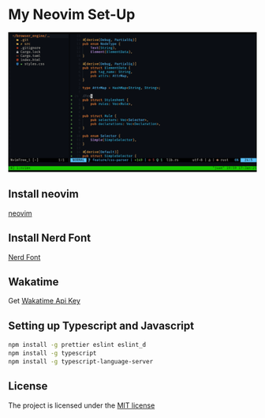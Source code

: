 # My Neovim Set-Up 

![Neovim Window](image.png)
## Install neovim

[neovim](https://neovim.io/)

## Install Nerd Font

[Nerd Font](https://www.nerdfonts.com/font-downloads)

## Wakatime

Get [Wakatime Api Key](https://wakatime.com)

## Setting up Typescript and Javascript

```bash
npm install -g prettier eslint eslint_d
npm install -g typescript
npm install -g typescript-language-server
```

## License

The project is licensed under the [MIT license](LICENSE)
